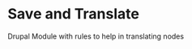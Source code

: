 Save and Translate
==========================

Drupal Module with rules to help in translating nodes